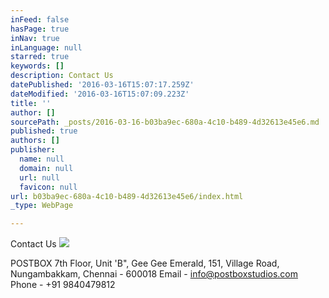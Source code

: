 ```yaml
---
inFeed: false
hasPage: true
inNav: true
inLanguage: null
starred: true
keywords: []
description: Contact Us
datePublished: '2016-03-16T15:07:17.259Z'
dateModified: '2016-03-16T15:07:09.223Z'
title: ''
author: []
sourcePath: _posts/2016-03-16-b03ba9ec-680a-4c10-b489-4d32613e45e6.md
published: true
authors: []
publisher:
  name: null
  domain: null
  url: null
  favicon: null
url: b03ba9ec-680a-4c10-b489-4d32613e45e6/index.html
_type: WebPage

---
```

Contact Us
![](https://the-grid-user-content.s3-us-west-2.amazonaws.com/c36a3e07-aa0f-4740-b1ec-9271933be897.png)

POSTBOX                                                                                                                                       7th Floor, Unit 'B", Gee Gee Emerald,                                                                              151, Village Road,                                                                                           Nungambakkam, Chennai - 600018                                                                       Email - info@postboxstudios.com                                                                         Phone -  +91 9840479812